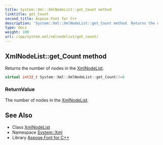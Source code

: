 ```yaml
---
title: System::Xml::XmlNodeList::get_Count method
linktitle: get_Count
second_title: Aspose.Font for C++
description: 'System::Xml::XmlNodeList::get_Count method. Returns the number of nodes in the XmlNodeList in C++.'
type: docs
weight: 100
url: /cpp/system.xml/xmlnodelist/get_count/
---
```

## XmlNodeList::get_Count method


Returns the number of nodes in the [XmlNodeList](../).

```cpp
virtual int32_t System::Xml::XmlNodeList::get_Count()=0
```


### ReturnValue

The number of nodes in the [XmlNodeList](../).

## See Also

* Class [XmlNodeList](../)
* Namespace [System::Xml](../../)
* Library [Aspose.Font for C++](../../../)

